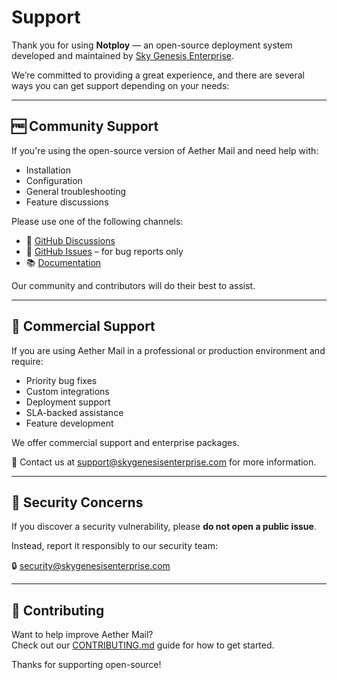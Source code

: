 # Support

Thank you for using **Notploy** — an open-source deployment system developed and maintained by [Sky Genesis Enterprise](https://skygenesisenterprise.com).

We’re committed to providing a great experience, and there are several ways you can get support depending on your needs:

---

## 🆓 Community Support

If you're using the open-source version of Aether Mail and need help with:

- Installation
- Configuration
- General troubleshooting
- Feature discussions

Please use one of the following channels:

- 💬 [GitHub Discussions](https://github.com/Sky-Genesis-Enterprise/aether-mail/discussions)
- 🐞 [GitHub Issues](https://github.com/Sky-Genesis-Enterprise/aether-mail/issues) – for bug reports only
- 📚 [Documentation](https://wiki.skygenesisenterprise.com)

Our community and contributors will do their best to assist.

---

## 💼 Commercial Support

If you are using Aether Mail in a professional or production environment and require:

- Priority bug fixes
- Custom integrations
- Deployment support
- SLA-backed assistance
- Feature development

We offer commercial support and enterprise packages.

📧 Contact us at [support@skygenesisenterprise.com](mailto:support@skygenesisenterprise.com) for more information.

---

## 🔐 Security Concerns

If you discover a security vulnerability, please **do not open a public issue**.

Instead, report it responsibly to our security team:

🔒 [security@skygenesisenterprise.com](mailto:security@skygenesisenterprise.com)

---

## 🙏 Contributing

Want to help improve Aether Mail?  
Check out our [CONTRIBUTING.md](./CONTRIBUTING.md) guide for how to get started.

Thanks for supporting open-source!